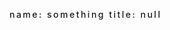
<html>
    
name: something
title: null
    
<head>
    <meta name="viewport" content="width=device-width, initial-scale=1">
    <style>
        /* Define a custom font weight using a CSS variable */
        :root {
            --custom-font-weight: 550; /* Adjust as needed */
        }

        /* Define the @font-face rule for Courier Prime */
       @font-face {
    font-family: 'Courier Prime';
    src: url('Courier_Prime/CourierPrime-Bold.ttf') format('truetype'),
         url('Courier_Prime/CourierPrime-BoldItalic.ttf') format('truetype'),
         url('Courier_Prime/CourierPrime-Italic.ttf') format('truetype'),
         url('Courier_Prime/CourierPrime-Regular.ttf') format('truetype');
    font-weight: normal;
    font-style: normal;
}

    
name: something
title: null
    
        body {
            text-align: center;
            font-family: 'Courier Prime', "Courier New", Courier, monospace;
            font-size: 16px;
            margin: 3em 15em;
            line-height: 5;
        }

        /* Media query for smaller screens (e.g., phones) */
        @media screen and (max-width: 768px) {
            body {
                margin: 3em; /* Reduce margin for smaller screens */
            }
        }

        p {
            text-align: left;
            font-weight: var(--custom-font-weight);
            letter-spacing: 2.5px;
            margin-bottom: 10em; /* Add margin-bottom to create space between paragraphs */
        }


      {{ content }}

        /* Style for the "Previous Work" text */
        .previous-work {
            display: inline-block; /* Make it an inline block element */
            margin-right: 10px; /* Add some spacing to separate it from the link */
        }

        /* Style for the hyperlink */
        a {
            display: inline-block; /* Make it an inline block element */
        }
    </style>
</head>
<body>

<p>#Matt Jones -- that's my name</p>

<div style="padding-bottom: 15px;"></div>

<p>##Good day mate</p>

<div style="padding-bottom: 15px;">             </div>

<p>
From crafting artisanal bread to safeguarding digital frontiers – my journey from baker to cybersecurity enthusiast is a testament to my appetite for new challenges and my commitment to working just as hard in this new endeavor.
</p>


<p>
    <!-- "Previous Work" and the hyperlink on the same line -->
    <span class="previous-work">##Previous Work </span>
    <a href="https://www.instagram.com/matthewjones_baker/?hl=en" target="_blank">Bread Bread Bread</a>
</p>

<p>
    ##Projects that I have been working on lately
</p>



<p>
    Wireshark packet captures--
</p>


<img width="930" alt="Screenshot 2023-10-16 at 10 49 26 AM" src="https://github.com/mattbones/mattbones.github.io/assets/139604644/18d74e21-b759-4501-80ab-fb6678d51a90">


<p>---</p>

</body>
</html>




